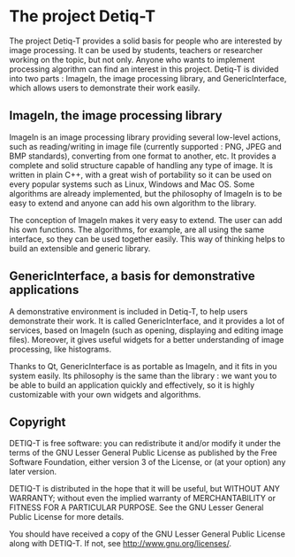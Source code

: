 # The project Detiq-T

The project Detiq-T provides a solid basis for people who are interested
by image processing. It can be used by students, teachers or researcher
working on the topic, but not only. Anyone who wants to implement
processing algorithm can find an interest in this project. Detiq-T is
divided into two parts : ImageIn, the image processing library, and
GenericInterface, which allows users to demonstrate their work easily.


## ImageIn, the image processing library

ImageIn is an image processing library providing several low-level
actions, such as reading/writing in image file (currently supported :
PNG, JPEG and BMP standards), converting from one format to another,
etc. It provides a complete and solid structure capable of handling any
type of image. It is written in plain C++, with a great wish of portability so
it can be used on every popular systems such as Linux, Windows and Mac
OS. Some algorithms are already implemented, but the philosophy of
ImageIn is to be easy to extend and anyone can add his own algorithm to
the library.

The conception of ImageIn makes it very easy to extend. The user can add
his own functions. The algorithms, for example, are all using the same
interface, so they can be used together easily. This way of thinking
helps to build an extensible and generic library.


## GenericInterface, a basis for demonstrative applications

A demonstrative environment is included in Detiq-T, to help users
demonstrate their work. It is called GenericInterface, and it provides a
lot of services, based on ImageIn (such as opening, displaying and
editing image files). Moreover, it gives useful widgets for a better
understanding of image processing, like histograms.

Thanks to Qt, GenericInterface is as portable as ImageIn, and it fits in
you system easily. Its philosophy is the same than the library : we want
you to be able to build an application quickly and effectively, so it is
highly customizable with your own widgets and algorithms.

## Copyright

DETIQ-T is free software: you can redistribute it and/or modify
it under the terms of the GNU Lesser General Public License as published by
the Free Software Foundation, either version 3 of the License, or
(at your option) any later version.

DETIQ-T is distributed in the hope that it will be useful,
but WITHOUT ANY WARRANTY; without even the implied warranty of
MERCHANTABILITY or FITNESS FOR A PARTICULAR PURPOSE.  See the
GNU Lesser General Public License for more details.

You should have received a copy of the GNU Lesser General Public License
along with DETIQ-T.  If not, see <http://www.gnu.org/licenses/>.